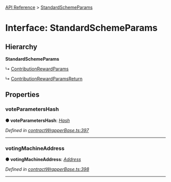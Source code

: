 [API Reference](../README.md) > [StandardSchemeParams](../interfaces/StandardSchemeParams.md)



# Interface: StandardSchemeParams

## Hierarchy

**StandardSchemeParams**

↳  [ContributionRewardParams](ContributionRewardParams.md)




↳  [ContributionRewardParamsReturn](ContributionRewardParamsReturn.md)









## Properties
<a id="voteParametersHash"></a>

###  voteParametersHash

**●  voteParametersHash**:  *[Hash](../#Hash)* 

*Defined in [contractWrapperBase.ts:397](https://github.com/daostack/arc.js/blob/42de6847/lib/contractWrapperBase.ts#L397)*





___

<a id="votingMachineAddress"></a>

###  votingMachineAddress

**●  votingMachineAddress**:  *[Address](../#Address)* 

*Defined in [contractWrapperBase.ts:398](https://github.com/daostack/arc.js/blob/42de6847/lib/contractWrapperBase.ts#L398)*





___


